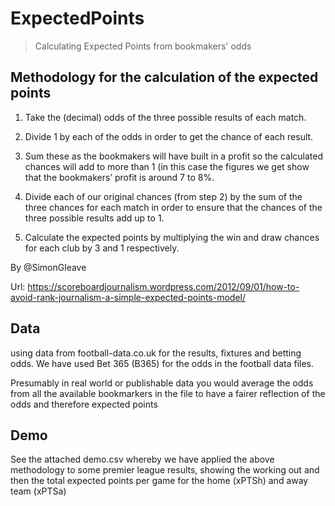 # ExpectedPoints

> Calculating Expected Points from bookmakers' odds

## Methodology for the calculation of the expected points

1. Take the (decimal) odds of the three possible results of each match.

2. Divide 1 by each of the odds in order to get the chance of each result.

3. Sum these as the bookmakers will have built in a profit so the calculated
chances will add to more than 1 (in this case the figures we get show that the
bookmakers’ profit is around 7 to 8%.

4. Divide each of our original chances (from step 2) by the sum of the three
chances for each match in order to ensure that the chances of the three
possible results add up to 1.

5. Calculate the expected points by multiplying the win and draw chances for
each club by 3 and 1 respectively.


By @SimonGleave 

Url: https://scoreboardjournalism.wordpress.com/2012/09/01/how-to-avoid-rank-journalism-a-simple-expected-points-model/

## Data

using data from football-data.co.uk for the results, fixtures and betting odds. We have used Bet 365 (B365) for the odds in the football data files.

Presumably in real world or publishable data you would average the odds from all the available bookmarkers in the file to have a fairer reflection of the odds and therefore expected points

## Demo

See the attached demo.csv whereby we have applied the above methodology to some premier league results, showing the working out and then the total expected points per game for the home (xPTSh) and away team (xPTSa)

